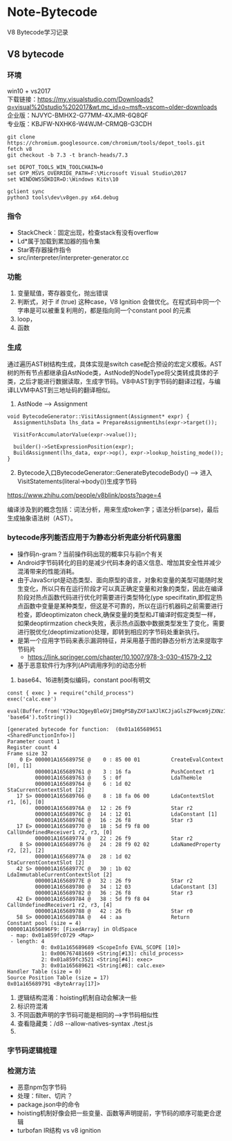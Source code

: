# Note-Bytecode

V8 Bytecode学习记录
<!--more-->



## V8 bytecode

### 环境
win10 + vs2017  
下载链接：https://my.visualstudio.com/Downloads?q=visual%20studio%202017&wt.mc_id=o~msft~vscom~older-downloads  
企业版：NJVYC-BMHX2-G77MM-4XJMR-6Q8QF   
专业版：KBJFW-NXHK6-W4WJM-CRMQB-G3CDH
```
git clone https://chromium.googlesource.com/chromium/tools/depot_tools.git
fetch v8
git checkout -b 7.3 -t branch-heads/7.3

set DEPOT_TOOLS_WIN_TOOLCHAIN=0
set GYP_MSVS_OVERRIDE_PATH=F:\Microsoft Visual Studio\2017
set WINDOWSSDKDIR=D:\Windows Kits\10

gclient sync
python3 tools\dev\v8gen.py x64.debug 
```

### 指令
- StackCheck：固定出现，检查stack有没有overflow 
- Ld*属于加载到累加器的指令集
- Star寄存器操作指令
- src/interpreter/interpreter-generator.cc

### 功能
1. 变量赋值，寄存器变化，抛出错误
2. 判断式，对于 if (true) 这种case，V8 Ignition 会做优化。在程式码中同一个字串是可以被重复利用的，都是指向同一个constant pool 的元素
3. loop，
4. 函数

### 生成
通过遍历AST树结构生成，具体实现是switch case配合预设的宏定义模板。AST树的所有节点都继承自AstNode类，AstNode的NodeType将父类转成具体的子类，之后才能进行数据读取，生成字节码。V8中AST到字节码的翻译过程，与编译LLVM中AST到三地址码的翻译相似。
1. AstNode --> Assignment  
```
void BytecodeGenerator::VisitAssignment(Assignment* expr) {
  AssignmentLhsData lhs_data = PrepareAssignmentLhs(expr->target());

  VisitForAccumulatorValue(expr->value());

  builder()->SetExpressionPosition(expr);
  BuildAssignment(lhs_data, expr->op(), expr->lookup_hoisting_mode());
}
```
2. Bytecode入口BytecodeGenerator::GenerateBytecodeBody() --> 进入VisitStatements(literal->body())生成字节码

https://www.zhihu.com/people/v8blink/posts?page=4

编译涉及到的概念包括：词法分析，用来生成token字；语法分析(parse)，最后生成抽象语法树（AST）。


### bytecode序列能否应用于为静态分析兜底分析代码意图

- 操作码n-gram？当前操作码出现的概率只与前n个有关
- Android字节码转化的目的是减少代码本身的语义信息、增加其安全性并减少混淆带来的性能消耗。
- 由于JavaScript是动态类型、面向原型的语言，对象和变量的美型可能随时发生变化，所以只有在运行阶段才可以真正确定变量和对象的类型，因此在编译阶段对热点函数代码进行优化时需要进行类型特化(ype specifitatin,即假定热点函数中变量是某种类型，但这是不可靠的，所以在运行机器码之前需要进行检查，即deoptimizaton check,确保变量的类型和JT编译时假定类型一样，如果deoptirmzation check失败，表示热点函数中数据类型发生了变化，需要进行脱优化(deoptimization)处理，即转到相应的字节码处重新执行。
- 是第一个应用字节码来表示漏洞特征，并采用基于图的静态分析方法来提取字节码片
  - https://link.springer.com/chapter/10.1007/978-3-030-41579-2_12
- 基于恶意软件行为序列(API调用序列)的动态分析



1. base64、16进制类似编码，constant pool有明文

```
const { exec } = require("child_process")
exec('calc.exe')

eval(Buffer.from('Y29uc3QgeyBleGVjIH0gPSByZXF1aXJlKCJjaGlsZF9wcm9jZXNzIikKZXhlYygnY2FsYy5leGUnKQ==', 'base64').toString())
```

```
[generated bytecode for function:  (0x01a165689651 <SharedFunctionInfo>)]
Parameter count 1
Register count 4
Frame size 32
    0 E> 000001A16568975E @    0 : 85 00 01          CreateEvalContext [0], [1]
         000001A165689761 @    3 : 16 fa             PushContext r1
         000001A165689763 @    5 : 0f                LdaTheHole 
         000001A165689764 @    6 : 1d 02             StaCurrentContextSlot [2]
   17 S> 000001A165689766 @    8 : 18 fa 06 00       LdaContextSlot r1, [6], [0]
         000001A16568976A @   12 : 26 f9             Star r2
         000001A16568976C @   14 : 12 01             LdaConstant [1]
         000001A16568976E @   16 : 26 f8             Star r3
   17 E> 000001A165689770 @   18 : 5d f9 f8 00       CallUndefinedReceiver1 r2, r3, [0]
         000001A165689774 @   22 : 26 f9             Star r2
    8 S> 000001A165689776 @   24 : 28 f9 02 02       LdaNamedProperty r2, [2], [2]
         000001A16568977A @   28 : 1d 02             StaCurrentContextSlot [2]
   42 S> 000001A16568977C @   30 : 1b 02             LdaImmutableCurrentContextSlot [2]
         000001A16568977E @   32 : 26 f9             Star r2
         000001A165689780 @   34 : 12 03             LdaConstant [3]
         000001A165689782 @   36 : 26 f8             Star r3
   42 E> 000001A165689784 @   38 : 5d f9 f8 04       CallUndefinedReceiver1 r2, r3, [4]
         000001A165689788 @   42 : 26 fb             Star r0
   58 S> 000001A16568978A @   44 : aa                Return 
Constant pool (size = 4)
000001A1656896F9: [FixedArray] in OldSpace
 - map: 0x01a859fc0729 <Map>
 - length: 4
           0: 0x01a165689689 <ScopeInfo EVAL_SCOPE [10]>
           1: 0x006767481669 <String[#13]: child_process>
           2: 0x01a859fc3521 <String[#4]: exec>
           3: 0x01a165689621 <String[#8]: calc.exe>
Handler Table (size = 0)
Source Position Table (size = 17)
0x01a165689791 <ByteArray[17]>
```
1. 逻辑结构混淆：hoisting机制自动会解决一些
2. 标识符混淆
3. 不同函数声明的字节码可能是相同的-->字节码相似性
4. 查看隐藏类：/d8 --allow-natives-syntax ./test.js
5. 

### 字节码逻辑梳理

### 检测方法

- 恶意npm包字节码
- 处理：filter、切片？
- package.json中的命令
- hoisting机制好像会把一些变量、函数等声明提前，字节码的顺序可能更合逻辑
- turbofan IR结构 vs v8 ignition

